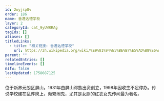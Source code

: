 ```yaml
---
id: 2wyjsp8v
order: 186
name: 香港达德学校
layer: 2
categoryId: cat_9yUWRRAg
tagIds: []
aliases: []
titledLinks:
  - title: "相关链接: 香港达德学校"
    url: https://zh.wikipedia.org/wiki/%E9%81%94%E5%BE%B7%E5%AD%B8%E6%A0%A1
parent: ""
relatedEntries: []
timelineEvents: []
nsfw: false
lastUpdated: 1758087125
---
```


位于新界元朗区屏山，1931年由屏山邓族出资创立，1998年因收生不足停办。传说学校建在乱葬岗上，频繁闹鬼，尤其是女厕的红衣女鬼传闻最为著名。